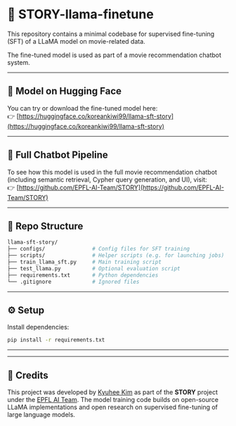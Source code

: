# 🦙 STORY-llama-finetune

This repository contains a minimal codebase for supervised fine-tuning (SFT) of a LLaMA model on movie-related data.

The fine-tuned model is used as part of a movie recommendation chatbot system.

---

## 🔗 Model on Hugging Face

You can try or download the fine-tuned model here:  
👉 [https://huggingface.co/koreankiwi99/llama-sft-story](https://huggingface.co/koreankiwi99/llama-sft-story)

---

## 🤖 Full Chatbot Pipeline

To see how this model is used in the full movie recommendation chatbot (including semantic retrieval, Cypher query generation, and UI), visit:  
👉 [https://github.com/EPFL-AI-Team/STORY](https://github.com/EPFL-AI-Team/STORY)

---

## 📂 Repo Structure

```bash
llama-sft-story/
├── configs/               # Config files for SFT training
├── scripts/               # Helper scripts (e.g. for launching jobs)
├── train_llama_sft.py     # Main training script
├── test_llama.py          # Optional evaluation script
├── requirements.txt       # Python dependencies
└── .gitignore             # Ignored files
```

---

## ⚙️ Setup

Install dependencies:
```bash
pip install -r requirements.txt
```

---

---

## 🙏 Credits

This project was developed by [Kyuhee Kim](https://github.com/koreankiwi99) as part of the **STORY** project under the [EPFL AI Team](https://github.com/EPFL-AI-Team).
The model training code builds on open-source LLaMA implementations and open research on supervised fine-tuning of large language models.
